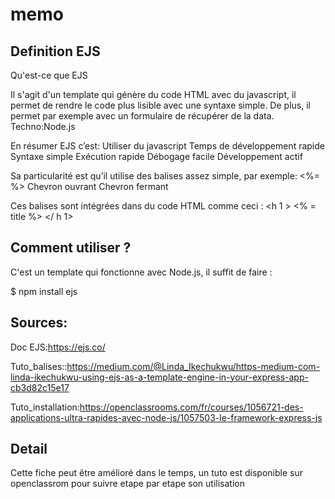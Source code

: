 # memo

## Definition EJS
Qu'est-ce que EJS

Il s'agit d'un template qui génère du code HTML avec du javascript, il permet de rendre le code plus lisible avec une syntaxe simple. De plus, il permet par exemple avec un formulaire de récupérer de la data.
Techno:Node.js

En résumer EJS c’est:
Utiliser du javascript 
Temps de développement rapide
Syntaxe simple
Exécution rapide
Débogage facile
Développement actif

Sa particularité est qu’il utilise des balises assez simple, par exemple:
<%=  			%>
Chevron ouvrant		Chevron fermant

Ces balises sont intégrées dans du code HTML comme ceci :
<h 1 > <% = title %> </ h 1>

## Comment utiliser ?
C'est un template qui fonctionne avec Node.js, il suffit de faire :
 
$ npm install ejs

## Sources:
Doc EJS:https://ejs.co/

Tuto_balises::https://medium.com/@Linda_Ikechukwu/https-medium-com-linda-ikechukwu-using-ejs-as-a-template-engine-in-your-express-app-cb3d82c15e17

Tuto_installation:https://openclassrooms.com/fr/courses/1056721-des-applications-ultra-rapides-avec-node-js/1057503-le-framework-express-js

## Detail
Cette fiche peut être amélioré dans le temps, un tuto est disponible sur openclassrom pour suivre etape par etape son utilisation
